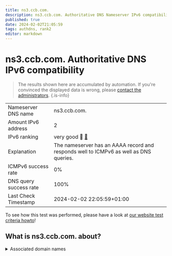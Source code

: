 ```yaml
---
title: ns3.ccb.com.
description: ns3.ccb.com. Authoritative DNS Nameserver IPv6 compatibility
published: true
date: 2024-02-02T21:05:59
tags: authdns, rank2
editor: markdown
---
```


# ns3.ccb.com. Authoritative DNS IPv6 compatibility

> The results shown here are accumulated by automation. If you're convinced the displayed data is wrong, please [contact the administrators](/howto/chat). 
{.is-info}




|   |   |
| - | - |
| Nameserver DNS name | ns3.ccb.com.
| Amount IPv6 address | 2
| IPv6 ranking | very good :2nd_place_medal: [🔗](/howto/ranking) |
| Explanation | The nameserver has an AAAA record and responds well to ICMPv6 as well as DNS queries. |
| ICMPv6 success rate | 0%|
| DNS query success rate | 100% |
| Last Check Timestamp | 2024-02-02 22:05:59+01:00 |

To see how this test was performed, please have a look at [our website test criteria howto](/howto/testcriteria/authdns)!


## What is ns3.ccb.com. about?






<details>
<summary>Associated domain names</summary>

www.ccb.com

</details>
